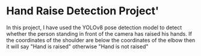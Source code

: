 # Hand Raise Detection Project'

In this project, I have used the YOLOv8 pose detection model to detect whether the person standing in front of the camera has raised his hands. If the coordinates of the shoulder are below the coordinates of the elbow then it will say "Hand is raised" otherwise "Hand is not raised"
